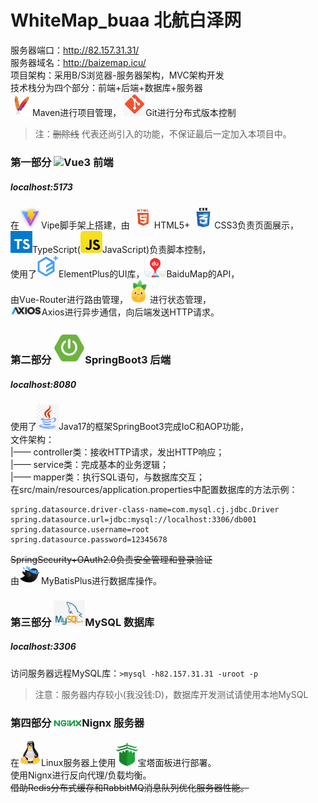 # WhiteMap_buaa 北航白泽网
服务器端口：http://82.157.31.31/ <br/>
服务器域名：http://baizemap.icu/<br/>
项目架构：采用B/S浏览器-服务器架构，MVC架构开发<br/>
技术栈分为四个部分：前端+后端+数据库+服务器<br/>
<img src="./public/maven.jpg" width="35px">Maven进行项目管理，
<img src="./public/git.jpg" width="35px">Git进行分布式版本控制<br/>
>注：~~删除线~~ 代表还尚引入的功能，不保证最后一定加入本项目中。
### 第一部分 <img src="./WhiteVue3/public/favicon.ico" width="45px">Vue3 前端 
##### localhost:5173
在<img src="./public/vite.png" width="35px">Vipe脚手架上搭建，由
<img src="./public/html5.jpg" width="35px">HTML5+
<img src="./public/css3.jpg" width="35px">CSS3负责页面展示，<br/>
<img src="./public/ts.jpg" width="35px">TypeScript(<img src="./public/js.jpg" width="35px">JavaScript)负责脚本控制，<br/>
使用了<img src="./public/ep.png" width="35px">ElementPlus的UI库，<img src="./public/baidumap.png" width="35px">BaiduMap的API，<br/>
由Vue-Router进行路由管理，<img src="./public/pinia.png" width="35px">进行状态管理，<br/>
<img src="./public/axios.png" width="50px">Axios进行异步通信，向后端发送HTTP请求。
### 第二部分 <img src="./public/springboot.png" width="50px">SpringBoot3 后端 
##### localhost:8080
使用了<img src="./public/java.png" width="35px">Java17的框架SpringBoot3完成IoC和AOP功能，<br/>
文件架构：<br/>
|—— controller类：接收HTTP请求，发出HTTP响应；<br/>
|—— service类：完成基本的业务逻辑；<br/>
|—— mapper类：执行SQL语句，与数据库交互；<br/>
在src/main/resources/application.properties中配置数据库的方法示例：
```
spring.datasource.driver-class-name=com.mysql.cj.jdbc.Driver
spring.datasource.url=jdbc:mysql://localhost:3306/db001
spring.datasource.username=root
spring.datasource.password=12345678
```
~~SpringSecurity+OAuth2.0负责安全管理和登录验证~~<br/>
由<img src="./public/mybatis.jpg" width="35px">MyBatisPlus进行数据库操作。
### 第三部分 <img src="./public/mysql.jpg" width="50px">MySQL 数据库
##### localhost:3306
访问服务器远程MySQL库：`>mysql -h82.157.31.31 -uroot -p`
>注意：服务器内存较小(我没钱:D)，数据库开发测试请使用本地MySQL
### 第四部分 <img src="./public/ngnix.png" width="45px">Nignx 服务器
在<img src="./public/linux.jpg" width="35px">Linux服务器上使用<img src="./public/bt.jpg" width="35px">宝塔面板进行部署。<br/>
使用Nignx进行反向代理/负载均衡。<br/>
~~借助Redis分布式缓存和RabbitMQ消息队列优化服务器性能。~~